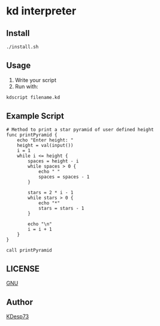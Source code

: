 # kd interpreter

## Install

```sh
./install.sh
```


## Usage

1. Write your script
2. Run with: 

```sh
kdscript filename.kd
```

## Example Script

```
# Method to print a star pyramid of user defined height
func printPyramid {
    echo "Enter height: "
    height = val(input())
    i = 1
    while i <= height {
        spaces = height - i
        while spaces > 0 {
            echo " "
            spaces = spaces - 1
        }

        stars = 2 * i - 1
        while stars > 0 {
            echo "*"
            stars = stars - 1
        }

        echo "\n"
        i = i + 1
    }
}

call printPyramid
```

## LICENSE

[GNU](./LICENSE)

## Author

[KDesp73](https://github.com/KDesp73)

